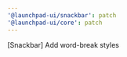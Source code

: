 ```yaml
---
'@launchpad-ui/snackbar': patch
'@launchpad-ui/core': patch
---
```


[Snackbar] Add word-break styles
